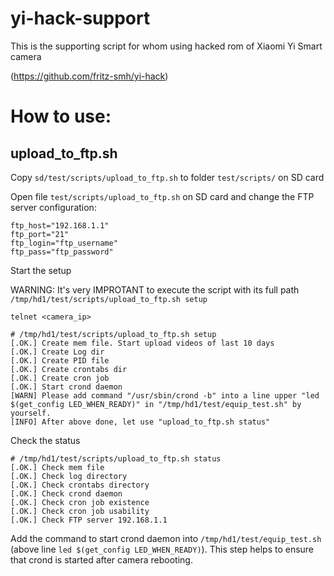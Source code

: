 # yi-hack-support
This is the supporting script for whom using hacked rom of Xiaomi Yi Smart camera

(https://github.com/fritz-smh/yi-hack)

# How to use:
## upload_to_ftp.sh

Copy `sd/test/scripts/upload_to_ftp.sh` to folder `test/scripts/` on SD card

Open file `test/scripts/upload_to_ftp.sh` on SD card and change the FTP server configuration:
```ftp_dir="/path/to/folder/on/ftp"
ftp_host="192.168.1.1"
ftp_port="21"
ftp_login="ftp_username"
ftp_pass="ftp_password"
```

Start the setup

WARNING: It's very IMPROTANT to execute the script with its full path `/tmp/hd1/test/scripts/upload_to_ftp.sh setup`
```
telnet <camera_ip>

# /tmp/hd1/test/scripts/upload_to_ftp.sh setup
[.OK.] Create mem file. Start upload videos of last 10 days
[.OK.] Create Log dir
[.OK.] Create PID file
[.OK.] Create crontabs dir
[.OK.] Create cron job
[.OK.] Start crond daemon
[WARN] Please add command "/usr/sbin/crond -b" into a line upper "led $(get_config LED_WHEN_READY)" in "/tmp/hd1/test/equip_test.sh" by yourself.
[INFO] After above done, let use "upload_to_ftp.sh status"
```

Check the status
```
# /tmp/hd1/test/scripts/upload_to_ftp.sh status
[.OK.] Check mem file
[.OK.] Check log directory
[.OK.] Check crontabs directory
[.OK.] Check crond daemon
[.OK.] Check cron job existence
[.OK.] Check cron job usability
[.OK.] Check FTP server 192.168.1.1
```

Add the command to start crond daemon into `/tmp/hd1/test/equip_test.sh` (above line `led $(get_config LED_WHEN_READY)`). This step helps to ensure that crond is started after camera rebooting.
